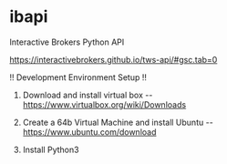 # ibapi
Interactive Brokers Python API

https://interactivebrokers.github.io/tws-api/#gsc.tab=0

!! Development Environment Setup !!

1. Download and install virtual box 
 -- https://www.virtualbox.org/wiki/Downloads

2. Create a 64b Virtual Machine and install Ubuntu
-- https://www.ubuntu.com/download

3. Install Python3
